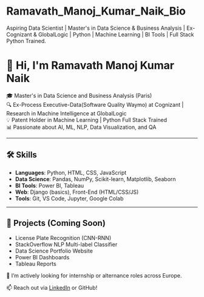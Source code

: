 # Ramavath_Manoj_Kumar_Naik_Bio
Aspiring Data Scientist | Master's in Data Science & Business Analysis | Ex-Cognizant & GlobalLogic | Python | Machine Learning | BI Tools | Full Stack Python Trained.
# 👋 Hi, I'm Ramavath Manoj Kumar Naik

🎓 Master's in Data Science and Business Analysis (Paris)  
🔍 Ex-Process Executive-Data(Software Quality Waymo) at Cognizant | Research in Machine Intelligence at GlobalLogic  
💡 Patent Holder in Machine Learning | Python Full Stack Trained  
📊 Passionate about AI, ML, NLP, Data Visualization, and QA

---

## 🛠 Skills
- **Languages**: Python, HTML, CSS, JavaScript
- **Data Science**: Pandas, NumPy, Scikit-learn, Matplotlib, Seaborn
- **BI Tools**: Power BI, Tableau
- **Web**:  Django (basics), Front-End (HTML/CSS/JS)
- **Tools**: Git, VS Code, Jupyter, Google Colab

---

## 📂 Projects (Coming Soon)
- License Plate Recognition (CNN-RNN)
- StackOverflow NLP Multi-label Classifier
- Data Science Portfolio Website
- Power BI Dashboards
- Tableau Reports

🚀 I’m actively looking for internship or alternance roles across Europe.

📫 Reach out via [LinkedIn](www.linkedin.com/in/ramavath-manoj-kumar-naik-64a6a1189) or GitHub!


